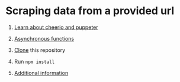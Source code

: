 # Scraping data from a provided url
1. [Learn about cheerio and puppeter](https://www.freecodecamp.org/news/how-to-scrape-websites-with-node-js-and-cheerio/)
2. [Asynchronous functions](https://developer.mozilla.org/en-US/docs/Web/JavaScript/Reference/Statements/async_function)

1. [Clone](https://docs.github.com/en/github/creating-cloning-and-archiving-repositories/cloning-a-repository-from-github/cloning-a-repository) this repository
1. Run `npm install`
2. [Additional information](https://webkid.io/blog/nodejs-scraping-libraries/)
